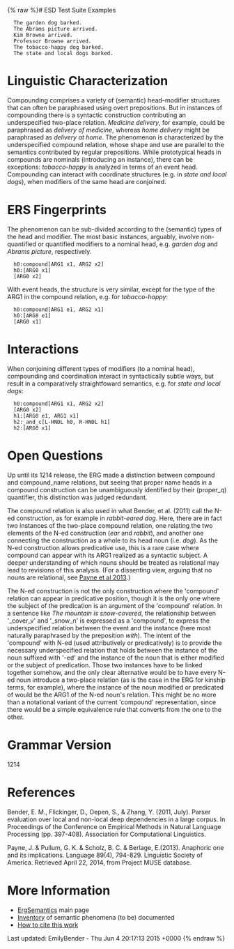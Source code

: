 {% raw %}# ESD Test Suite Examples

      The garden dog barked.
      The Abrams picture arrived.
      Kim Browne arrived.
      Professor Browne arrived.
      The tobacco-happy dog barked.
      The state and local dogs barked.

# Linguistic Characterization

Compounding comprises a variety of (semantic) head–modifier structures
that can often be paraphrased using overt prepositions. But in instances
of compounding there is a syntactic construction contributing an
underspecified two-place relation. *Medicine delivery*, for example,
could be paraphrased as *delivery of medicine*, whereas *home delivery*
might be paraphrased as *delivery at home*. The phenomenon is
characterized by the underspecified compound relation, whose shape and
use are parallel to the semantics contributed by regular prepositions.
While prototypical heads in compounds are nominals (introducing an
instance), there can be exceptions: *tobacco-happy* is analyzed in terms
of an event head. Compounding can interact with coordinate structures
(e.g. in *state and local dogs*), when modifiers of the same head are
conjoined.

# ERS Fingerprints

The phenomenon can be sub-divided according to the (semantic) types of
the head and modifier. The most basic instances, arguably, involve
non-quantified or quantified modifiers to a nominal head, e.g. *garden
dog* and *Abrams picture*, respectively.

      h0:compound[ARG1 x1, ARG2 x2]
      h0:[ARG0 x1]
      [ARG0 x2]

With event heads, the structure is very similar, except for the type of
the ARG1 in the compound relation, e.g. for *tobacco-happy*:

      h0:compound[ARG1 e1, ARG2 x1]
      h0:[ARG0 e1]
      [ARG0 x1]

# Interactions

When conjoining different types of modifiers (to a nominal head),
compounding and coordination interact in syntactically subtle ways, but
result in a comparatively straightfoward semantics, e.g. for *state and
local dogs*:

      h0:compound[ARG1 x1, ARG2 x2]
      [ARG0 x2]
      h1:[ARG0 e1, ARG1 x1]
      h2:_and_c[L-HNDL h0, R-HNDL h1]
      h2:[ARG0 x1]

# Open Questions

Up until its 1214 release, the ERG made a distinction between compound
and compound\_name relations, but seeing that proper name heads in a
compound construction can be unambiguously identified by their
(proper\_q) quantifier, this distinction was judged redundant.

The compound relation is also used in what Bender, et al. (2011) call
the N-ed construction, as for example in *rabbit-eared dog*. Here, there
are in fact two instances of the two-place compound relation, one
relating the two elements of the N-ed construction (*ear* and *rabbit*),
and another one connecting the construction as a whole to its head noun
(i.e. *dog*). As the N-ed construction allows predicative use, this is a
rare case where compound can appear with its ARG1 realized as a
syntactic subject. A deeper understanding of which nouns should be
treated as relational may lead to revisions of this analysis. (For a
dissenting view, arguing that no nouns are relational, see [Payne et al
2013](http://muse.jhu.edu/journals/language/v089/89.4.payne.html).)

The N-ed construction is not the only construction where the 'compound'
relation can appear in predicative position, though it is the only one
where the subject of the predication is an argument of the 'compound'
relation. In a sentence like *The mountain is snow-covered*, the
relationship between '\_cover\_v' and '\_snow\_n' is expressed as a
'compound', to express the underspecified relation between the event and
the instance (here most naturally paraphrased by the preposition
*with*). The intent of the 'compound' with N-ed (used attributively or
predicatively) is to provide the necessary underspecified relation that
holds between the instance of the noun suffixed with '-ed' and the
instance of the noun that is either modified or the subject of
predication. Those two instances have to be linked together somehow, and
the only clear alternative would be to have every N-ed noun introduce a
two-place relation (as is the case in the ERG for kinship terms, for
example), where the instance of the noun modified or predicated of would
be the ARG1 of the N-ed noun's relation. This might be no more than a
notational variant of the current 'compound' representation, since there
would be a simple equivalence rule that converts from the one to the
other.

# Grammar Version

1214

# References

Bender, E. M., Flickinger, D., Oepen, S., & Zhang, Y. (2011, July).
Parser evaluation over local and non-local deep dependencies in a large
corpus. In Proceedings of the Conference on Empirical Methods in Natural
Language Processing (pp. 397-408). Association for Computational
Linguistics.

Payne, J. & Pullum, G. K. & Scholz, B. C. & Berlage, E.(2013). Anaphoric
one and its implications. Language 89(4), 794-829. Linguistic Society of
America. Retrieved April 22, 2014, from Project MUSE database.

# More Information

- [ErgSemantics](../ErgSemantics) main page
- [Inventory](../ErgSemantics_Inventory) of semantic phenomena (to be)
documented
- [How to cite this work](../ErgSemantics_HowToCite)

Last updated: EmilyBender - Thu Jun 4 20:17:13 2015 +0000
{% endraw %}
